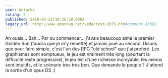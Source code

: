 ```yaml
---
user: Antarka
rating: 5
published: 2010-05-21T10:36:10.000Z
legacy_url: http://www.emunova.net/veda/test/2075.htm#comment-13662
---
```

Ah ouais...
Bah... Par ou commencer... j'avais beaucoup aimé le premier Golden Sun (faudra que je m'y remette) et jamais joué au second. Disons que pour faire simple, c'est l'un des RPG "old school" que j'ai preferé. Les graphismes sont somptueux, le jeu est vraiment très long (pourtant la difficulté reste progressive), le jeu est d'une richesse incroyable, les menus sont intuitifs, et le scénario très très bon.
Que demande le peuple ? J'attend la sortie d'un opus DS :)